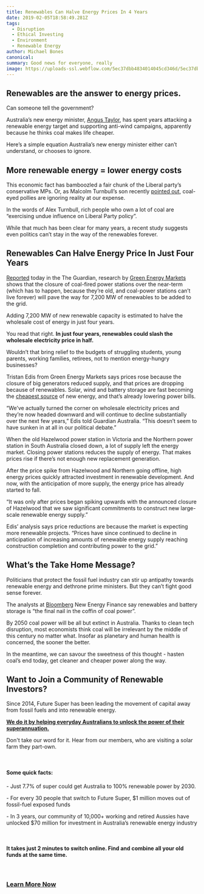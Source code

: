 ```yaml
---
title: Renewables Can Halve Energy Prices In 4 Years
date: 2019-02-05T18:58:49.281Z
tags: 
  - Disruption
  - Ethical Investing
  - Environment
  - Renewable Energy
author: Michael Bones
canonical: 
summary: Good news for everyone, really
image: https://uploads-ssl.webflow.com/5ec37dbb4834014045cd346d/5ec37dbc48340150eecd3cb9_Blog%201200x630%20(1).png
---
```


Renewables are the answer to energy prices.
-------------------------------------------

Can someone tell the government?

Australia’s new energy minister, [Angus Taylor](https://reneweconomy.com.au/morrison-names-leading-anti-wind-campaigner-as-energy-minister-49560/), has spent years attacking a renewable energy target and supporting anti-wind campaigns, apparently because he thinks coal makes life cheaper.

Here’s a simple equation Australia’s new energy minister either can’t understand, or chooses to ignore. **‍**

**More renewable energy = lower energy costs**‍
-----------------------------------------------

This economic fact has bamboozled a fair chunk of the Liberal party’s conservative MPs. Or, as Malcolm Turnbull’s son recently [pointed out](http://www.abc.net.au/news/2018-08-28/alex-turnbull-says-coal-miners-have-undue-influence-on-liberals/10170908), coal-eyed pollies are ignoring reality at our expense.

In the words of Alex Turnbull, rich people who own a lot of coal are “exercising undue influence on Liberal Party policy”.

While that much has been clear for many years, a recent study suggests even politics can’t stay in the way of the renewables forever.

Renewables Can Halve Energy Price In Just Four Years[‍](https://www.theguardian.com/australia-news/2018/aug/30/renewables-forecast-to-halve-wholesale-energy-prices-over-four-years)
------------------------------------------------------------------------------------------------------------------------------------------------------------------------------------

[Reported](https://www.theguardian.com/australia-news/2018/aug/30/renewables-forecast-to-halve-wholesale-energy-prices-over-four-years) today in the The Guardian, research by [Green Energy Markets](http://greenmarkets.com.au/) shows that the closure of coal-fired power stations over the near-term (which has to happen, because they’re old, and coal-power stations can’t live forever) will pave the way for 7,200 MW of renewables to be added to the grid.

Adding 7,200 MW of new renewable capacity is estimated to halve the wholesale cost of energy in just four years.

You read that right. **In just four years, renewables could slash the wholesale electricity price in half.**

Wouldn’t that bring relief to the budgets of struggling students, young parents, working families, retirees, not to mention energy-hungry businesses?

Tristan Edis from Green Energy Markets says prices rose because the closure of big generators reduced supply, and that prices are dropping because of renewables. Solar, wind and battery storage are fast becoming the [cheapest source](https://www.bloomberg.com/news/articles/2018-03-28/fossil-fuels-squeezed-by-plunge-in-cost-of-renewables-bnef-says) of new energy, and that’s already lowering power bills.

“We’ve actually turned the corner on wholesale electricity prices and they’re now headed downward and will continue to decline substantially over the next few years,” Edis told Guardian Australia. “This doesn’t seem to have sunken in at all in our political debate.”

When the old Hazelwood power station in Victoria and the Northern power station in South Australia closed down, a lot of supply left the energy market. Closing power stations reduces the supply of energy. That makes prices rise if there’s not enough new replacement generation.

After the price spike from Hazelwood and Northern going offline, high energy prices quickly attracted investment in renewable development. And now, with the anticipation of more supply, the energy price has already started to fall.

“It was only after prices began spiking upwards with the announced closure of Hazelwood that we saw significant commitments to construct new large-scale renewable energy supply.”

Edis’ analysis says price reductions are because the market is expecting more renewable projects. “Prices have since continued to decline in anticipation of increasing amounts of renewable energy supply reaching construction completion and contributing power to the grid.”

What’s the Take Home Message?
-----------------------------

Politicians that protect the fossil fuel industry can stir up antipathy towards renewable energy and dethrone prime ministers. But they can’t fight good sense forever.

The analysts at [Bloomberg](https://about.bnef.com/new-energy-outlook/) New Energy Finance say renewables and battery storage is “the final nail in the coffin of coal power”.

By 2050 coal power will be all but extinct in Australia. Thanks to clean tech disruption, most economists think coal will be irrelevant by the middle of this century no matter what. Insofar as planetary and human health is concerned, the sooner the better.

In the meantime, we can savour the sweetness of this thought - hasten coal’s end today, get cleaner and cheaper power along the way.

Want to Join a Community of Renewable Investors?
------------------------------------------------

Since 2014, Future Super has been leading the movement of capital away from fossil fuels and into renewable energy.

[**We do it by helping everyday Australians to unlock the power of their superannuation.**](https://www.myfuturesuper.com.au/switch/renewables-revolution?utm_campaign=RenewablesHalvePrices2018&utm_medium=Website&utm_source=FSBlog)

Don't take our word for it. Hear from our members, who are visiting a solar farm they part-own.

‍

#### **Some quick facts:**

\- Just 7.7% of super could get Australia to 100% renewable power by 2030.

\- For every 30 people that switch to Future Super, $1 million moves out of fossil-fuel exposed funds

\- In 3 years, our community of 10,000+ working and retired Aussies have unlocked $70 million for investment in Australia’s renewable energy industry

‍

#### It takes just 2 minutes to switch online. Find and combine all your old funds at the same time.**‍**

‍

### [**Learn More Now**](https://www.myfuturesuper.com.au/switch/renewables-revolution?utm_campaign=RenewablesHalvePrices2018&utm_medium=Website&utm_source=FSBlog)

